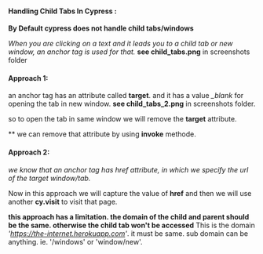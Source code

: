 #### Handling Child Tabs In Cypress :

**By Default cypress does not handle child tabs/windows**

*When you are clicking on a text and it leads you to a child tab or new window, an anchor tag is used for that.* **see child_tabs.png** in screenshots folder

#### Approach 1:
an anchor tag has an attribute called **target**. and it has a value *_blank* for opening the tab in new window. **see child_tabs_2.png** in screenshots folder.

so to open the tab in same window we will remove the **target** attribute.

** we can remove that attribute by using **invoke** methode.

#### Approach 2:
*we know that an anchor tag has href attribute, in which we specify the url of the target window/tab.*

Now in this approach we will capture the value of **href** and then we will use another **cy.visit** to visit that page.

**this approach has a limitation. the domain of the child and parent should be the same. otherwise the child tab won't be accessed**
This is the domain *'https://the-internet.herokuapp.com'*. it must be same.
sub domain can be anything. ie. '/windows' or 'window/new'.
